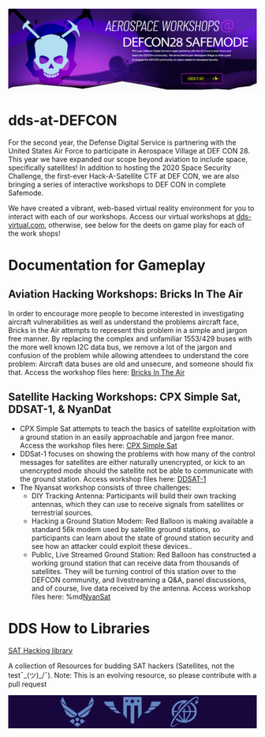 ![Aviation Hacking Banner](./Aviationhacking-hero.png)

# dds-at-DEFCON
For the second year, the Defense Digital Service is partnering with the United States Air Force to participate in Aerospace Village at DEF CON 28. This year we have expanded our scope beyond aviation to include space, specifically satellites! In addition to hosting the 2020 Space Security Challenge, the first-ever Hack-A-Satellite CTF at DEF CON, we are also bringing a series of interactive workshops to DEF CON in complete Safemode.

We have created a vibrant, web-based virtual reality environment for you to interact with each of our workshops. Access our virtual workshops at [dds-virtual.com](https://dds-virtual.com/), otherwise, see below for the deets on game play for each of the work shops!

# Documentation for Gameplay

## Aviation Hacking Workshops: Bricks In The Air 

In order to encourage more people to become interested in investigating aircraft vulnerabilities as well as understand the problems aircraft face, Bricks in the Air attempts to represent this problem in a simple and jargon free manner.  By replacing the complex and unfamiliar 1553/429 buses with the more well known I2C data bus, we remove a lot of the jargon and confusion of the problem while allowing attendees to understand the core problem: Aircraft data buses are old and unsecure, and someone should fix that.   Access the workshop files here: [Bricks In The Air](https://github.com/deptofdefense/dds-at-DEFCON/tree/master/bricks-in-the-air)

## Satellite Hacking Workshops: CPX Simple Sat, DDSAT-1, & NyanDat

- CPX Simple Sat attempts to teach the basics of satellite exploitation with a ground station in an easily approachable and jargon free manor. Access the workshop files here: [CPX Simple Sat](https://github.com/deptofdefense/dds-at-DEFCON/tree/master/CPX-simplesat)
- DDSat-1 focuses on showing the problems with how many of the control messages for satellites are either naturally unencrypted, or kick to an unencrypted mode should the satellite not be able to communicate with the ground station. Access workshop files here: [DDSAT-1](https://github.com/deptofdefense/dds-at-DEFCON/tree/master/DDSAT-1)
- The Nyansat workshop consists of three challenges: 
  - DIY Tracking Antenna: Participants will build their own tracking antennas, which they can use to receive signals from satellites or terrestrial sources.  
  - Hacking a Ground Station Modem: Red Balloon is making available a standard 56k modem used by satellite ground stations, so participants can learn about the state of ground station security and see how an attacker could exploit these devices..  
  - Public, Live Streamed Ground Station: Red Balloon has constructed a working ground station that can receive data from thousands of satellites. They will be turning control of this station over to the DEFCON community, and livestreaming a Q&amp;A, panel discussions, and of course, live data received by the antenna.
Access workshop files here: %md<a href="https://nyan-sat.com/" target="_blank">NyanSat</a>


# DDS How to Libraries

[SAT Hacking library](https://github.com/deptofdefense/hack-a-sat-library)

A collection of Resources for budding SAT hackers (Satellites, not the test¯\_(ツ)_/¯). Note: This is an evolving resource, so please contribute with a pull request

![Aviation Hacking Footer](./Aviationhacking-footer.png)
